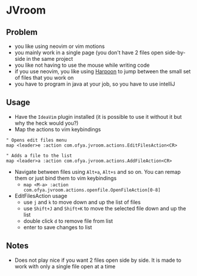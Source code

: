 # JVroom 

## Problem

- you like using neovim or vim motions
- you mainly work in a single page (you don't have 2 files open side-by-side in the same project
- you like not having to use the mouse while writing code
- if you use neovim, you like using [Harpoon](https://github.com/ThePrimeagen/harpoon) to jump between the small set of files that you work on
- you have to program in java at your job, so you have to use intelliJ

## Usage

- Have the `IdeaVim` plugin installed (it is possible to use it without it but why the heck would you?)
- Map the actions to vim keybindings
```
" Opens edit files menu
map <leader>e :action com.ofya.jvroom.actions.EditFilesAction<CR>

" Adds a file to the list
map <leader>a :action com.ofya.jvroom.actions.AddFileAction<CR>
```
- Navigate between files using `Alt+a`, `Alt+s` and so on. You can remap them or just bind them to vim keybindings
  - `map <M-a> :action com.ofya.jvroom.actions.openfile.OpenFileAction[0-8]`
- EditFilesAction usage
  - use `j` and `k` to move down and up the list of files
  - use `Shift+J` and `Shift+K` to move the selected file down and up the list
  - double click `d` to remove file from list
  - enter to save changes to list

## Notes
- Does not play nice if you want 2 files open side by side. It is made to work with only a single file open at a time